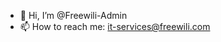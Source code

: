 - 👋 Hi, I’m @Freewili-Admin
- 📫 How to reach me: it-services@freewili.com

<!---
Freewili-Admin/Freewili-Admin is a ✨ special ✨ repository because its `README.md` (this file) appears on your GitHub profile.
You can click the Preview link to take a look at your changes.
--->
